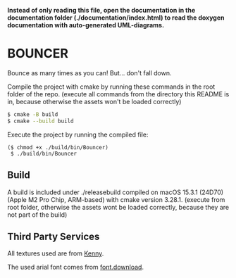 
 **Instead of only reading this file, open the documentation in the documentation folder (./documentation/index.html) to read the doxygen documentation with auto-generated UML-diagrams.**

# BOUNCER

Bounce as many times as you can! But... don't fall down.

Compile the project with cmake by running these commands in the root folder of the repo.
(execute all commands from the directory this README is in, because otherwise the assets won't be loaded correctly)

```bash
$ cmake -B build
$ cmake --build build
```

Execute the project by running the compiled file:

```
($ chmod +x ./build/bin/Bouncer)
 $ ./build/bin/Bouncer
 ```

## Build

A build is included under ./releasebuild compiled on macOS 15.3.1 (24D70) (Apple M2 Pro Chip, ARM-based) with cmake version 3.28.1.
(execute from root folder, otherwise the assets wont be loaded correctly, because they are not part of the build)


## Third Party Services

All textures used are from [Kenny](https://kenney.nl/assets).

The used arial font comes from [font.download](https://font.download/font/arial).

